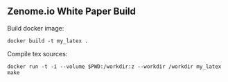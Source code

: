 Zenome.io White Paper Build 
-----

Build docker image:

```
docker build -t my_latex .
```

Compile tex sources:

```
docker run -t -i --volume $PWD:/workdir:z --workdir /workdir my_latex make
```

